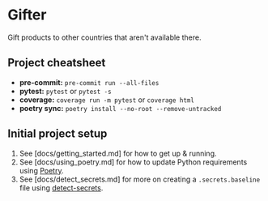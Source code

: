 # Gifter

Gift products to other countries that aren't available there.

## Project cheatsheet

  - **pre-commit:** `pre-commit run --all-files`
  - **pytest:** `pytest` or `pytest -s`
  - **coverage:** `coverage run -m pytest` or `coverage html`
  - **poetry sync:** `poetry install --no-root --remove-untracked`



## Initial project setup

1. See [docs/getting_started.md] for how to get up & running.
2. See [docs/using_poetry.md] for how to update Python requirements using
   [Poetry](https://python-poetry.org/).
3. See [docs/detect_secrets.md] for more on creating a `.secrets.baseline` file using
   [detect-secrets](https://github.com/Yelp/detect-secrets).
